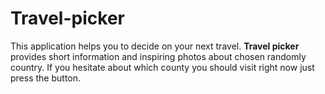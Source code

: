 # Travel-picker
This application helps you to decide on your next travel. **Travel picker** provides short information and inspiring photos about chosen randomly country.
If you hesitate about which county you should visit right now just press the button. 
